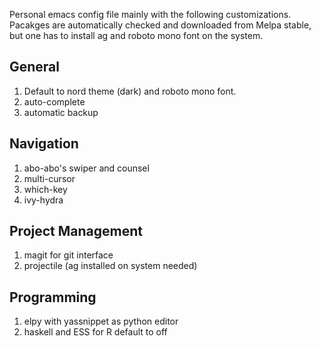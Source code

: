 Personal emacs config file mainly with the following customizations. Pacakges are automatically checked and downloaded from Melpa stable, but one has to install ag and roboto mono font on the system.

## General
1. Default to nord theme (dark) and roboto mono font.
2. auto-complete
3. automatic backup

## Navigation
1. abo-abo's swiper and counsel
2. multi-cursor
3. which-key
4. ivy-hydra

## Project Management
1. magit for git interface
2. projectile (ag installed on system needed)

## Programming
1. elpy with yassnippet as python editor
2. haskell and ESS for R default to off
